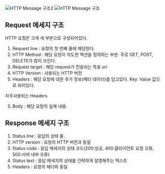 
![HTTP Message 구조2](https://backtony.github.io/assets/img/post/http/2-4.PNG)
![HTTP Message 구조](https://velog.velcdn.com/images%2Fanhesu11%2Fpost%2Ff9934c03-a615-41ff-8862-219629fb0aee%2Fimage.png)

## Request 메세지 구조
HTTP 요청은 크게 세 부분으로 구성되어있다.
1. Request line : 요청의 첫 번째 줄에 해당한다. 
  1. HTTP Method : 해당 요청이 의도한 액션을 정의하는 부분. 주로 GET, POST, DELETE가 많이 쓰인다.
  2. Request target : 해당 request가 전송되는 목표 url
  3. HTTP Version : 사용되는 HTTP 버전
2. Headers : 해당 요청에 대한 추가 정보(메타 데이터)를 담고있다.
Key: Value 값으로 되어있다.

자주사용되는 Headers

3. Body : 해당 요청의 실제 내용.


## Response 메세지 구조
1. Status line : 응답의 상태 줄.
  1. HTTP version : 요청의 HTTP 버전과 동일
  2. Status code : 응답 메세지의 상태 코드(200:성공, 400:클라이언트 요청 오류, 500:서버 내부 오류)
  3. Status text : 응답 메세지의 상태를 간략하게 설명해주는 텍스트
2. Headers : 요청의 헤더와 동일
